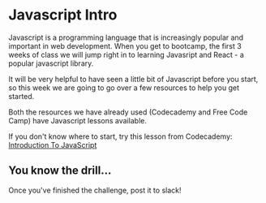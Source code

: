 # Javascript Intro

Javascript is a programming language that is increasingly popular and important in web development. When you get to bootcamp, the first 3 weeks of class we will jump right in to learning Javasript and React - a popular javascript library. 

It will be very helpful to have seen a little bit of Javascript before you start, so this week we are going to go over a few resources to help you get started. 

Both the resources we have already used (Codecademy and Free Code Camp) have Javascript lessons available.

If you don't know where to start, try this lesson from Codecademy: <a href="https://www.codecademy.com/learn/introduction-to-javascript">Introduction To JavaScript</a>

## You know the drill...
Once you've finished the challenge, post it to slack!
